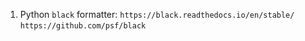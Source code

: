 1. Python `black` formatter:
`https://black.readthedocs.io/en/stable/`
`https://github.com/psf/black`
